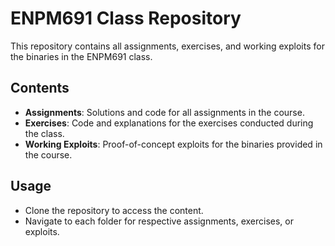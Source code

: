 # ENPM691 Class Repository

This repository contains all assignments, exercises, and working exploits for the binaries in the ENPM691 class.

## Contents
- **Assignments**: Solutions and code for all assignments in the course.
- **Exercises**: Code and explanations for the exercises conducted during the class.
- **Working Exploits**: Proof-of-concept exploits for the binaries provided in the course.

## Usage
- Clone the repository to access the content.
- Navigate to each folder for respective assignments, exercises, or exploits.
